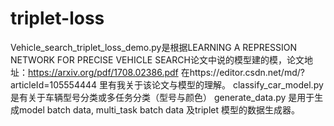 # triplet-loss
Vehicle_search_triplet_loss_demo.py是根据LEARNING A REPRESSION NETWORK FOR PRECISE VEHICLE SEARCH论文中说的模型建的模，论文地址：https://arxiv.org/pdf/1708.02386.pdf 在https://editor.csdn.net/md/?articleId=105554444 里有我关于该论文与模型的理解。
classify_car_model.py 是有关于车辆型号分类或多任务分类（型号与颜色）
generate_data.py 是用于生成model batch data, multi_task batch data 及triplet 模型的数据生成器。
